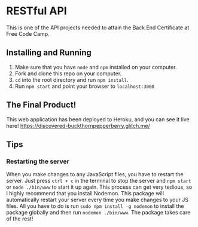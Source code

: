 # RESTful API
This is one of the API projects needed to attain the Back End Certificate at Free Code Camp.

## Installing and Running

1. Make sure that you have `node` and `npm` installed on your computer.
2. Fork and clone this repo on your computer.
3. `cd` into the root directory and run `npm install`.
4. Run `npm start` and point your browser to `localhost:3000`

## The Final Product!

This web application has been deployed to Heroku, and you can see it live here! https://discovered-buckthornpepperberry.glitch.me/

## Tips

### Restarting the server

When you make changes to any JavaScript files, you have to restart the server. Just press `ctrl + c` in the terminal to stop the server and `npm start` or `node ./bin/www` to start it up again. This process can get very tedious, so I highly recommend that you install Nodemon. This package will automatically restart your server every time you make changes to your JS files. All you have to do is run `sudo npm install -g nodemon` to install the package globally and then run `nodemon ./bin/www`. The package takes care of the rest!
